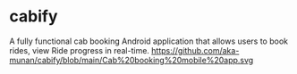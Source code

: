 # cabify
A fully functional cab booking Android application that allows users to book rides, view Ride progress in real-time.
https://github.com/aka-munan/cabify/blob/main/Cab%20booking%20mobile%20app.svg
